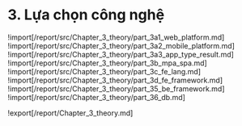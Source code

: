 # **3. Lựa chọn công nghệ**

<div style="page-break-after: always;"></div>

!import[/report/src/Chapter_3_theory/part_3a1_web_platform.md]
!import[/report/src/Chapter_3_theory/part_3a2_mobile_platform.md]
!import[/report/src/Chapter_3_theory/part_3a3_app_type_result.md]
!import[/report/src/Chapter_3_theory/part_3b_mpa_spa.md]
!import[/report/src/Chapter_3_theory/part_3c_fe_lang.md]
!import[/report/src/Chapter_3_theory/part_3d_fe_framework.md]
!import[/report/src/Chapter_3_theory/part_35_be_framework.md]
!import[/report/src/Chapter_3_theory/part_36_db.md]

!export[/report/Chapter_3_theory.md]
